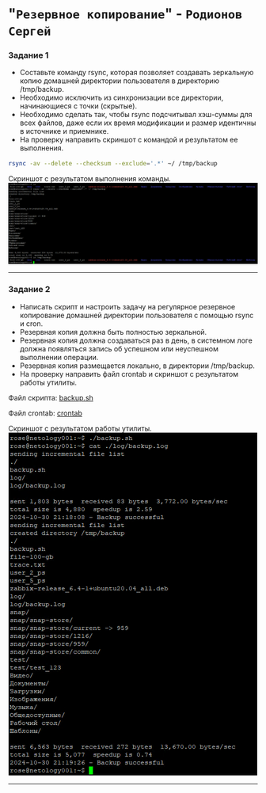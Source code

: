 # "`Резервное копирование`" - `Родионов Сергей`

### Задание 1

- Составьте команду rsync, которая позволяет создавать зеркальную копию домашней директории пользователя в директорию /tmp/backup.
- Необходимо исключить из синхронизации все директории, начинающиеся с точки (скрытые).
- Необходимо сделать так, чтобы rsync подсчитывал хэш-суммы для всех файлов, даже если их время модификации и размер идентичны в источнике и приемнике.
- На проверку направить скриншот с командой и результатом ее выполнения.

```bash
rsync -av --delete --checksum --exclude='.*' ~/ /tmp/backup
```

Cкриншот с результатом выполнения команды.
![](./img/10-03/10-03-1/10-03-1-1.png)

---

### Задание 2

- Написать скрипт и настроить задачу на регулярное резервное копирование домашней директории пользователя с помощью rsync и cron.
- Резервная копия должна быть полностью зеркальной.
- Резервная копия должна создаваться раз в день, в системном логе должна появляться запись об успешном или неуспешном выполнении операции.
- Резервная копия размещается локально, в директории /tmp/backup.
- На проверку направить файл crontab и скриншот с результатом работы утилиты.

Файл скрипта: [backup.sh](./img/10-03/10-03-2/backup.sh)

Файл crontab: [crontab](./img/10-03/10-03-2/crontab)

Cкриншот с результатом работы утилиты.
![](./img/10-03/10-03-2/10-03-2-1.png)

---
